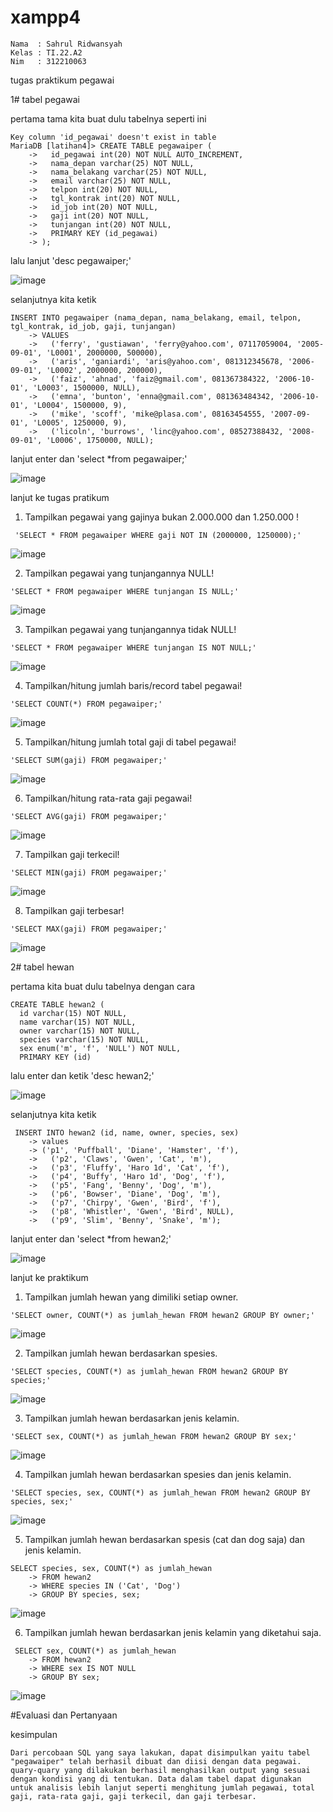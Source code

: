# xampp4
```
Nama  : Sahrul Ridwansyah
Kelas : TI.22.A2
Nim   : 312210063
```
tugas praktikum pegawai

1#
tabel pegawai

pertama tama kita buat dulu tabelnya seperti ini
```
Key column 'id_pegawai' doesn't exist in table
MariaDB [latihan4]> CREATE TABLE pegawaiper (
    ->   id_pegawai int(20) NOT NULL AUTO_INCREMENT,
    ->   nama_depan varchar(25) NOT NULL,
    ->   nama_belakang varchar(25) NOT NULL,
    ->   email varchar(25) NOT NULL,
    ->   telpon int(20) NOT NULL,
    ->   tgl_kontrak int(20) NOT NULL,
    ->   id_job int(20) NOT NULL,
    ->   gaji int(20) NOT NULL,
    ->   tunjangan int(20) NOT NULL,
    ->   PRIMARY KEY (id_pegawai)
    -> );
```
lalu lanjut 'desc pegawaiper;'

![image](https://github.com/sahrul180304/xampp4/assets/115526901/9d9d0759-7dea-4d6f-b2f6-622622722432)



selanjutnya kita ketik
```
INSERT INTO pegawaiper (nama_depan, nama_belakang, email, telpon, tgl_kontrak, id_job, gaji, tunjangan)
    -> VALUES
    ->   ('ferry', 'gustiawan', 'ferry@yahoo.com', 07117059004, '2005-09-01', 'L0001', 2000000, 500000),
    ->   ('aris', 'ganiardi', 'aris@yahoo.com', 081312345678, '2006-09-01', 'L0002', 2000000, 200000),
    ->   ('faiz', 'ahnad', 'faiz@gmail.com', 081367384322, '2006-10-01', 'L0003', 1500000, NULL),
    ->   ('emna', 'bunton', 'enna@gmail.com', 081363484342, '2006-10-01', 'L0004', 1500000, 9),
    ->   ('mike', 'scoff', 'mike@plasa.com', 08163454555, '2007-09-01', 'L0005', 1250000, 9),
    ->   ('licoln', 'burrows', 'linc@yahoo.com', 08527388432, '2008-09-01', 'L0006', 1750000, NULL);
```

lanjut enter dan 'select *from pegawaiper;'

![image](https://github.com/sahrul180304/xampp4/assets/115526901/7c6cbba8-8f7c-4336-9f73-41355a3e2e61)

 lanjut ke tugas pratikum 
 
1. Tampilkan pegawai yang gajinya bukan 2.000.000 dan 1.250.000 !
```
 'SELECT * FROM pegawaiper WHERE gaji NOT IN (2000000, 1250000);'
```

![image](https://github.com/sahrul180304/xampp4/assets/115526901/0103dcfd-47c0-4a93-b213-5c1f62ddcd0d)


2. Tampilkan pegawai yang tunjangannya NULL!
```
'SELECT * FROM pegawaiper WHERE tunjangan IS NULL;'
```
![image](https://github.com/sahrul180304/xampp4/assets/115526901/a9a5ea02-013c-4731-b718-2f75f29c462e)


3. Tampilkan pegawai yang tunjangannya tidak NULL!
```
'SELECT * FROM pegawaiper WHERE tunjangan IS NOT NULL;'
```
![image](https://github.com/sahrul180304/xampp4/assets/115526901/8d5f416d-3978-4447-9361-d13287f01249)


4. Tampilkan/hitung jumlah baris/record tabel pegawai!
```
'SELECT COUNT(*) FROM pegawaiper;'
```
![image](https://github.com/sahrul180304/xampp4/assets/115526901/c3ce7774-68e6-448d-a50c-f354a3863818)


5. Tampilkan/hitung jumlah total gaji di tabel pegawai!
```
'SELECT SUM(gaji) FROM pegawaiper;'
```
![image](https://github.com/sahrul180304/xampp4/assets/115526901/3e0561a7-1c93-4b9c-8cd2-17932ca3791e)


6. Tampilkan/hitung rata-rata gaji pegawai!
```
'SELECT AVG(gaji) FROM pegawaiper;'
```
![image](https://github.com/sahrul180304/xampp4/assets/115526901/b29eefcf-5184-486e-900e-ad6d01b36049)


7. Tampilkan gaji terkecil!
```
'SELECT MIN(gaji) FROM pegawaiper;'
```
![image](https://github.com/sahrul180304/xampp4/assets/115526901/329b8c4c-573a-4d78-8f03-02086ae0f4b2)


8. Tampilkan gaji terbesar!
```
'SELECT MAX(gaji) FROM pegawaiper;'
```
![image](https://github.com/sahrul180304/xampp4/assets/115526901/49efb1bd-510c-4f48-9e7d-5d20d8b933de)




2#
tabel hewan

pertama kita buat dulu tabelnya dengan cara
```
CREATE TABLE hewan2 (
  id varchar(15) NOT NULL,
  name varchar(15) NOT NULL,
  owner varchar(15) NOT NULL,
  species varchar(15) NOT NULL,
  sex enum('m', 'f', 'NULL') NOT NULL,
  PRIMARY KEY (id)
```
 lalu enter dan ketik 'desc hewan2;'

![image](https://github.com/sahrul180304/xampp4/assets/115526901/4be4c9e8-e6e9-47a5-aac6-81b73a76a08c)


selanjutnya kita ketik
```
 INSERT INTO hewan2 (id, name, owner, species, sex)
    -> values
    -> ('p1', 'Puffball', 'Diane', 'Hamster', 'f'),
    ->   ('p2', 'Claws', 'Gwen', 'Cat', 'm'),
    ->   ('p3', 'Fluffy', 'Haro 1d', 'Cat', 'f'),
    ->   ('p4', 'Buffy', 'Haro 1d', 'Dog', 'f'),
    ->   ('p5', 'Fang', 'Benny', 'Dog', 'm'),
    ->   ('p6', 'Bowser', 'Diane', 'Dog', 'm'),
    ->   ('p7', 'Chirpy', 'Gwen', 'Bird', 'f'),
    ->   ('p8', 'Whistler', 'Gwen', 'Bird', NULL),
    ->   ('p9', 'Slim', 'Benny', 'Snake', 'm');
```
lanjut enter dan 'select *from hewan2;'

![image](https://github.com/sahrul180304/xampp4/assets/115526901/f67174c1-ec4a-4d34-b354-cf7c18acc836)

lanjut ke praktikum

1. Tampilkan jumlah hewan yang dimiliki setiap owner.
```
'SELECT owner, COUNT(*) as jumlah_hewan FROM hewan2 GROUP BY owner;'
```
![image](https://github.com/sahrul180304/xampp4/assets/115526901/6bc71ceb-09b8-445c-9981-fb4b87ac0cbd)


2. Tampilkan jumlah hewan berdasarkan spesies.
```
'SELECT species, COUNT(*) as jumlah_hewan FROM hewan2 GROUP BY species;'
```
![image](https://github.com/sahrul180304/xampp4/assets/115526901/237de259-bf7c-4144-9264-cfa5e0910490)


3. Tampilkan jumlah hewan berdasarkan jenis kelamin.
```
'SELECT sex, COUNT(*) as jumlah_hewan FROM hewan2 GROUP BY sex;'
```
![image](https://github.com/sahrul180304/xampp4/assets/115526901/b1397cec-6a9f-4bdc-8b7c-55fe1249c4d7)


4. Tampilkan jumlah hewan berdasarkan spesies dan jenis kelamin.
```
'SELECT species, sex, COUNT(*) as jumlah_hewan FROM hewan2 GROUP BY species, sex;'
```
![image](https://github.com/sahrul180304/xampp4/assets/115526901/701c65ea-51e6-45a8-b559-8b6194ba32b0)


5. Tampilkan jumlah hewan berdasarkan spesis (cat dan dog saja)
dan jenis kelamin.
```
SELECT species, sex, COUNT(*) as jumlah_hewan
    -> FROM hewan2
    -> WHERE species IN ('Cat', 'Dog')
    -> GROUP BY species, sex;
```
![image](https://github.com/sahrul180304/xampp4/assets/115526901/3f230e27-c24f-49c4-ab17-4b6e47050b33)


6. Tampilkan jumlah hewan berdasarkan jenis kelamin yang diketahui
saja.
```
 SELECT sex, COUNT(*) as jumlah_hewan
    -> FROM hewan2
    -> WHERE sex IS NOT NULL
    -> GROUP BY sex;
```
![image](https://github.com/sahrul180304/xampp4/assets/115526901/a9cc563b-c09b-47b2-ac9d-7e79a4b43726)


#Evaluasi dan Pertanyaan

kesimpulan
```
Dari percobaan SQL yang saya lakukan, dapat disimpulkan yaitu tabel "pegawaiper" telah berhasil dibuat dan diisi dengan data pegawai. quary-quary yang dilakukan berhasil menghasilkan output yang sesuai dengan kondisi yang di tentukan. Data dalam tabel dapat digunakan untuk analisis lebih lanjut seperti menghitung jumlah pegawai, total gaji, rata-rata gaji, gaji terkecil, dan gaji terbesar.
```



